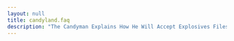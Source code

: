 ```yaml
---
layout: null
title: candyland.faq
description: "The Candyman Explains How He Will Accept Explosives Files"
---
```


